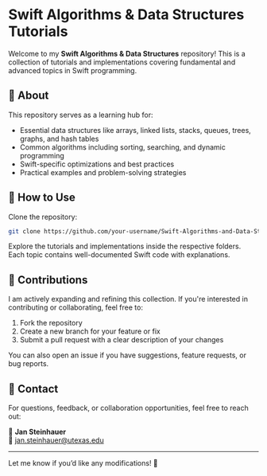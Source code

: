 # Swift Algorithms & Data Structures Tutorials  

Welcome to my **Swift Algorithms & Data Structures** repository! This is a collection of tutorials and implementations covering fundamental and advanced topics in Swift programming.  

## 🚀 About  

This repository serves as a learning hub for:  

- Essential data structures like arrays, linked lists, stacks, queues, trees, graphs, and hash tables  
- Common algorithms including sorting, searching, and dynamic programming  
- Swift-specific optimizations and best practices  
- Practical examples and problem-solving strategies  

## 📌 How to Use  

Clone the repository:  
```bash
git clone https://github.com/your-username/Swift-Algorithms-and-Data-Structures-Tutorials.git
```  

Explore the tutorials and implementations inside the respective folders. Each topic contains well-documented Swift code with explanations.  

## 🌟 Contributions  

I am actively expanding and refining this collection. If you're interested in contributing or collaborating, feel free to:  

1. Fork the repository  
2. Create a new branch for your feature or fix  
3. Submit a pull request with a clear description of your changes  

You can also open an issue if you have suggestions, feature requests, or bug reports.  

## 📧 Contact  

For questions, feedback, or collaboration opportunities, feel free to reach out:  

📩 **Jan Steinhauer**  
📨 jan.steinhauer@utexas.edu  

---

Let me know if you’d like any modifications! 🚀